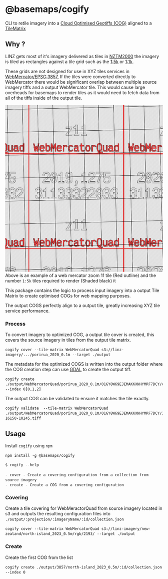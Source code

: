 # @basemaps/cogify

CLI to retile imagery into a [Cloud Optimised Geotiffs (COG)](https://www.cogeo.org/) aligned to a [TileMatrix](https://www.ogc.org/standard/tms/)

## Why ? 

LINZ gets most of it's imagery delivered as tiles in [NZTM2000](https://www.linz.govt.nz/guidance/geodetic-system/coordinate-systems-used-new-zealand/projections/new-zealand-transverse-mercator-2000-nztm2000) the imagery is tiled as rectangles against a tile grid such as the [1:5k](https://data.linz.govt.nz/layer/104691-nz-15k-tile-index/) or [1:1k](https://data.linz.govt.nz/layer/104692-nz-11k-tile-index/).

These grids are not designed for use in XYZ tiles services in [WebMercator/EPSG:3857](https://epsg.io/3857), If the tiles were converted directly to WebMercator there would be significant overlap between multiple source imagery tiffs and a output WebMercator tile. This would cause large overheads for basemaps to render tiles as it would need to fetch data from all of the tiffs inside of the output tile.

![NZTM Tile Index vs WebMercator](./static/nztm-tile-index.png)
Above is an example of a web mercator zoom 11 tile (Red outline) and the number `1:5k` tiles required to render (Shaded black) it

This package contains the logic to process input imagery into a output Tile Matrix to create optimised COGs for web mapping purposes.

The output COGS perfectly align to a output tile, greatly increasing XYZ tile service performance.

### Process

To convert imagery to optimized COG, a output tile cover is created, this covers the source imagery in tiles from the output tile matrix.

```
cogify cover --tile-matrix WebMercatorQuad s3://linz-imagery/.../porirua_2020_0.1m --target ./output
```

The metadata for the optimized COGS is written into the output folder where the COG creation step can use [GDAL](https://github.com/gdal/gdal) to create the output tiff.


```
cogify create ./output/WebMercatorQuad/porirua_2020_0.1m/01GY8W69EJEMAKKXNHYMRF7DCY/collection.json --index 0[0,1,2]
```

The output COG can be validated to ensure it matches the tile exactly.

```
cogify validate  --tile-matrix WebMercatorQuad ./output/WebMercatorQuad/porirua_2020_0.1m/01GY8W69EJEMAKKXNHYMRF7DCY/14-16150-10245.tiff
```

## Usage


Install `cogify` using `npm`
```
npm install -g @basemaps/cogify
```


```
$ cogify --help

- cover - Create a covering configuration from a collection from source imagery
- create - Create a COG from a covering configuration
```


### Covering

Create a tile covering for WebMeractorQuad from source imagery located in s3 and outputs the resulting configuration files into `./output/:projection/:imageryName/:id/collection.json`

```
cogify cover --tile-matrix WebMercatorQuad s3://linz-imagery/new-zealand/north-island_2023_0.5m/rgb/2193/ --target ./output
```

### Create

Create the first COG from the list
```
cogify create ./output/3857/north-island_2023_0.5m/:id/collection.json --index 0
```

